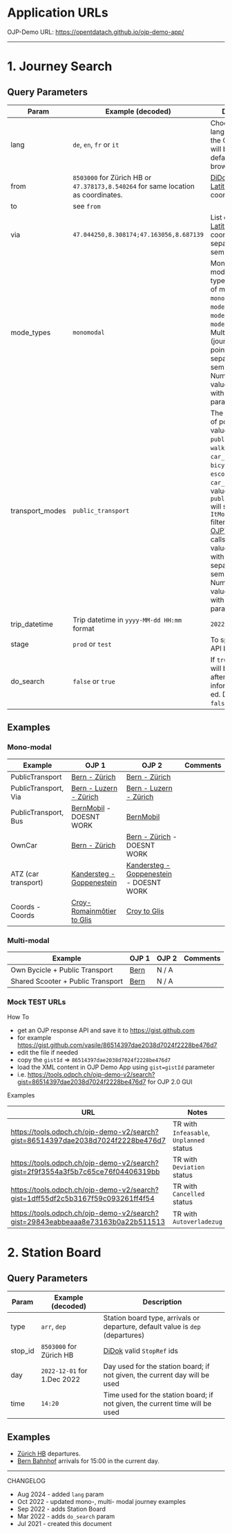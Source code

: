 # Application URLs

OJP-Demo URL: https://opentdatach.github.io/ojp-demo-app/

---- 

# 1. Journey Search

## Query Parameters

| Param  | Example (decoded) | Description |
|--|--|--|
|lang| `de`, `en`, `fr` or `it` | Choose the ISO language in which the OJP repsonse will be deliverd, default is the browser locale. |
|from| `8503000` for Zürich HB or `47.378173,8.540264` for same location as coordinates.|[DiDok](https://opentransportdata.swiss/de/dataset/didok) id or [Latitude,Longitude](https://developers.google.com/maps/documentation/javascript/reference/coordinates) coordinates. |
|to|see `from`| |
|via| `47.044250,8.308174;47.163056,8.687139` | List of [Latitude,Longitude](https://developers.google.com/maps/documentation/javascript/reference/coordinates) coordinates separated by semi-colon `;`. |
| mode_types | `monomodal` | Mono-, multi- modal journey type switcher. List of mode types: `monomodal`, `mode_at_start`, `mode_at_end`, `mode_at_start_end`.  Multiple values (journeys with via points) are separated by semi-colon `;`. Number of the values is equal with number of via parameters + 1 |
| transport_modes | `public_transport` | The MOT used, list of possible values": `public_transport`, `walking` `cycle`, `car_self_driving`, `bicycle_rental`, `escooter_rental`, `car_sharing`. All values, except `public_transport` will set `ItModesToCover` filter in the [OJPTripRequest](https://opentransportdata.swiss/de/cookbook/ojptriprequest/) calls. Multiple values (joruneys with via points) are separated by semi-colon `;`. Number of the values is equal with number of via parameters + 1 |
|trip_datetime| Trip datetime in `yyyy-MM-dd HH:mm` format | `2022-08-01 10:00` |
|stage| `prod` or `test` | To specify the OJP API backend. |
|do_search| `false` or `true` | If `true` the search will be performed after the endpoints information is init-ed. Default is `false`. |

## Examples

### Mono-modal

| Example | OJP 1 | OJP 2 | Comments |
|-|-|-|-|
| PublicTransport | [Bern - Zürich](https://tools.odpch.ch/beta-ojp-demo/search?from=8507000&to=8503000&do_search=yes) | [Bern - Zürich](https://tools.odpch.ch/ojp-demo-v2/search?from=8507000&to=8503000&do_search=yes) |  |
| PublicTransport, Via | [Bern - Luzern - Zürich](https://tools.odpch.ch/beta-ojp-demo/search?from=8507000&to=8503000&via=8505000&do_search=yes) | [Bern - Luzern - Zürich](https://tools.odpch.ch/ojp-demo-v2/search?from=8507000&to=8503000&via=8505000&do_search=yes) |  |
| PublicTransport, Bus | [BernMobil](https://tools.odpch.ch/beta-ojp-demo/search?from=8589991&to=8576646&public_transport_modes=bus) - DOESNT WORK | [BernMobil](https://tools.odpch.ch/ojp-demo-v2/search?from=8589991&to=8576646&public_transport_modes=bus) |  |
| OwnCar | [Bern - Zürich](https://tools.odpch.ch/beta-ojp-demo/search?from=8507000&to=8503000&transport_modes=self-drive-car) | [Bern - Zürich](https://tools.odpch.ch/beta-ojp-demo/search?from=8507000&to=8503000&transport_modes=self-drive-car) - DOESNT WORK |  |
| ATZ (car transport) | [Kandersteg - Goppenestein](https://tools.odpch.ch/beta-ojp-demo/search?from=8511171&to=8519655) | [Kandersteg - Goppenestein](https://tools.odpch.ch/ojp-demo-v2/search?from=8511171&to=8519655) - DOESNT WORK |  |
| Coords - Coords | [Croy-Romainmôtier to Glis](https://tools.odpch.ch/beta-ojp-demo/search?from=46.673066,6.462309&to=46.311076,7.977560) | [Croy to Glis](https://tools.odpch.ch/ojp-demo-v2/search?from=46.695176,6.479795&to=46.311076,7.977560) |  |

### Multi-modal

| Example | OJP 1 | OJP 2 | Comments |
|-|-|-|-|
| Own Bycicle + Public Transport | [Bern](https://tools.odpch.ch/beta-ojp-demo/search?from=46.952926,7.426087&to=8588998&mode_types=mode_at_start&transport_modes=cycle) | N / A |  |
| Shared Scooter + Public Transport | [Bern](https://tools.odpch.ch/beta-ojp-demo/search?from=46.952926,7.426087&to=8588998&mode_types=mode_at_start&transport_modes=escooter_rental) | N / A |  |


### Mock TEST URLs

How To

- get an OJP response API and save it to https://gist.github.com
- for example https://gist.github.com/vasile/86514397dae2038d7024f2228be476d7
- edit the file if needed
- copy the `gistId` => `86514397dae2038d7024f2228be476d7`
- load the XML content in OJP Demo App using `gist=gistId` parameter
- i.e. https://tools.odpch.ch/ojp-demo-v2/search?gist=86514397dae2038d7024f2228be476d7 for OJP 2.0 GUI

Examples

| URL | Notes |
|-----|-------|
| https://tools.odpch.ch/ojp-demo-v2/search?gist=86514397dae2038d7024f2228be476d7 | TR with `Infeasable`, `Unplanned` status |
| https://tools.odpch.ch/ojp-demo-v2/search?gist=2f9f3554a3f5b7c65ce76f04406319bb | TR with `Deviation` status |
| https://tools.odpch.ch/ojp-demo-v2/search?gist=1dff55df2c5b3167f59c093261ff4f54 | TR with `Cancelled` status |
| https://tools.odpch.ch/ojp-demo-v2/search?gist=29843eabbeaaa8e73163b0a22b511513 | TR with `Autoverladezug` |


# 2. Station Board

## Query Parameters

| Param  | Example (decoded) | Description |
|--|--|--|
|type| `arr`, `dep` | Station board type, arrivals or departure, default value is `dep` (departures) |
|stop_id| `8503000` for Zürich HB | [DiDok](https://opentransportdata.swiss/de/dataset/didok) valid `StopRef` ids |
|day| `2022-12-01` for 1.Dec 2022 | Day used for the station board; if not given, the current day will be used |
|time| `14:20` | Time used for the station board; if not given, the current time will be used |


## Examples

- [Zürich HB](https://opentdatach.github.io/ojp-demo-app/board?stop_id=8503000) departures.
- [Bern Bahnhof](https://opentdatach.github.io/ojp-demo-app/board?type=arr&stop_id=8576646&time=15:00) arrivals for 15:00 in the current day.

----

CHANGELOG
- Aug 2024 - added `lang` param
- Oct 2022 - updated mono-, multi- modal journey examples
- Sep 2022 - adds Station Board
- Mar 2022 - adds `do_search` param
- Jul 2021 - created this document